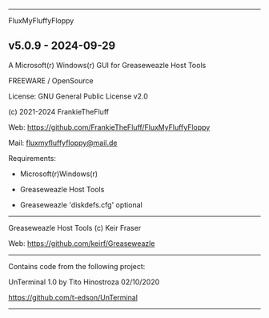 -----------------------------------------------------------------


FluxMyFluffyFloppy

v5.0.9 - 2024-09-29
-----------------------------------------------------------------



A Microsoft(r) Windows(r) GUI for Greaseweazle Host Tools



FREEWARE / OpenSource


License: GNU General Public License v2.0



(c) 2021-2024 FrankieTheFluff


Web: https://github.com/FrankieTheFluff/FluxMyFluffyFloppy


Mail: fluxmyfluffyfloppy@mail.de




Requirements:

- Microsoft(r)Windows(r)

- Greaseweazle Host Tools

- Greaseweazle 'diskdefs.cfg' optional


-----------------------------------------------------------------


Greaseweazle Host Tools (c) Keir Fraser


Web: https://github.com/keirf/Greaseweazle


-----------------------------------------------------------------


Contains code from the following project:


UnTerminal 1.0 by Tito Hinostroza 02/10/2020


https://github.com/t-edson/UnTerminal


-----------------------------------------------------------------
